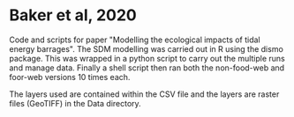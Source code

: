 # Baker et al, 2020

Code and scripts for paper "Modelling the ecological impacts of tidal energy barrages". The SDM modelling was carried out in R using the dismo package. This was wrapped in a python script to carry out the multiple runs and manage data. Finally a shell script then ran both the non-food-web and foor-web versions 10 times each.

The layers used are contained within the CSV file and the layers are raster files (GeoTIFF) in the Data directory.
